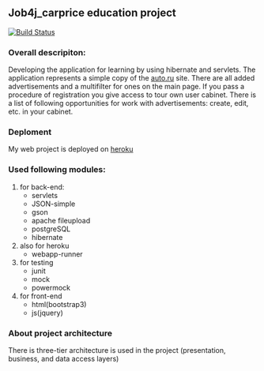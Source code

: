 ## Job4j_carprice education project

[![Build Status](https://travis-ci.org/Tiunchik/job4j_carprice.svg?branch=autoADbranch)](https://travis-ci.org/Tiunchik/job4j_carprice)

### Overall descripiton:
Developing the application for learning by using hibernate and servlets. The application represents a simple copy of the [auto.ru](https://auto.ru/) site. 
There are all added advertisements and a multifilter for ones on the main page. If you pass a procedure of registration you give access to tour own user cabinet. There is a list of following opportunities for work with advertisements: create, edit, etc. in your cabinet.

### Deploment
My web project is deployed on [heroku](https://first-car-attempt-app.herokuapp.com/main)

### Used following modules:
 1. for back-end:
    * servlets
     * JSON-simple
     * gson
     * apache fileupload
     * postgreSQL
    * hibernate
 2. also for heroku 
    * webapp-runner
 3. for testing
    * junit
    * mock
    * powermock
 4. for front-end
    * html(bootstrap3)
    * js(jquery)

### About project architecture

There is  three-tier architecture is used in the project (presentation, business, and data access layers)